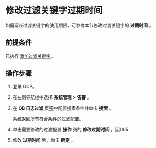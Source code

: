 修改过滤关键字过期时间 
================================

如需延长过滤关键字的使用期限，可参考本节修改过滤关键字的 **过期时间** 。

前提条件 
-------------------------

已执行 [添加过滤关键字](17.add-filter-keywords.md)。

操作步骤 
-------------------------

1. 登录 OCP。

   

2. 在左侧导航栏中选择 **系统管理** **\>** **告警** 。

   

3. 在 **OB 日志过滤** 页签中配置搜索条件并单击 **搜索** 。

   系统返回所有符合条件的过滤配置。
   

4. 单击需要修改的过滤配置 **操作** 列的 **修改过期时间** 。![005](https://help-static-aliyun-doc.aliyuncs.com/assets/img/zh-CN/0329060261/p271507.png)

   

5. 修改 **过期时间** 后，单击 **确定** 。

   



